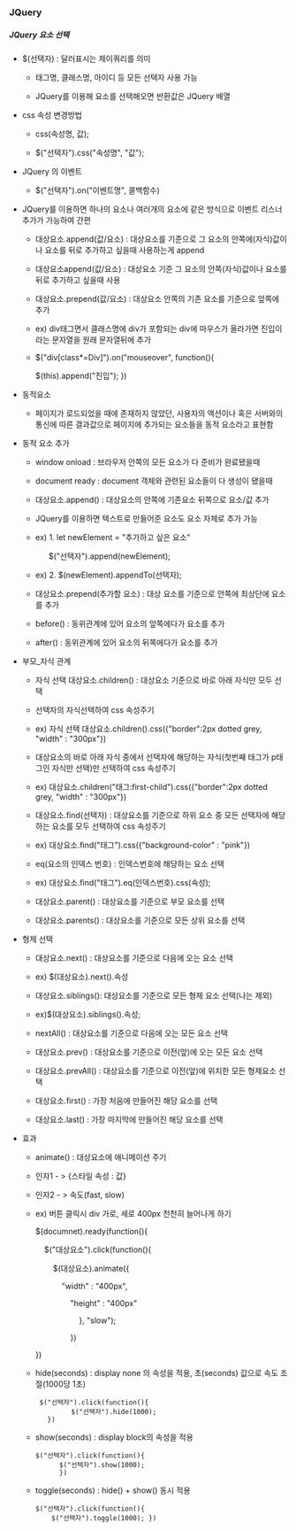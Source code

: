 ### JQuery

##### JQuery 요소 선택

* $(선택자) : 달러표시는 제이쿼리를 의미
  
  * 태그명, 클래스명, 아이디 등 모든 선택자 사용 가능
  
  * JQuery를 이용해 요소를 선택해오면 반환값은 JQuery 배열

* css 속성 변경방법
  
  * css(속성명, 값);
  
  * $("선택자").css("속성명", "값");

* JQuery 의 이벤트
  
  * $("선택자").on("이벤트명", 콜백함수)

* JQuery를 이용하면 하나의 요소나 여러개의 요소에 같은 방식으로 이벤트 리스너 추가가 가능하여 간편
  
  * 대상요소.append(값/요소) : 대상요소를 기준으로 그 요소의 안쪽에(자식)값이나 요소를 뒤로 추가하고 싶을때 사용하는게 append
  
  * 대상요소append(값/요소) : 대상요소 기준 그 요소의 안쪽(자식)값이나 요소를 뒤로 추가하고 싶을때 사용
  
  * 대상요소.prepend(값/요소) : 대상요소 안쪽의 기존 요소를 기준으로 앞쪽에 추가
  
  * ex) div태그면서 클래스명에 div가 포함되는 div에 마우스가 올라가면 진입이라는 문자열을 원래 문자열뒤에 추가
  
  * $("div[class*=Div]").on("mouseover", function(){
    
    $(this).append("진입"); })

* 동적요소
  
  * 페이지가 로드되었을 때에 존재하지 않았던, 사용자의 액션이나 혹은 서버와의 통신에 따른 결과값으로 페이지에 추가되는 요소들을 동적 요소라고 표현함

* 동적 요소 추가
  
  * window onload : 브라우저 안쪽의 모든 요소가 다 준비가 완료됐을때
  
  * document ready : document 객체와 관련된 요소들이 다 생성이 됐을때
  
  * 대상요소.append() : 대상요소의 안쪽에 기존요소 뒤쪽으로 요소/값 추가
  
  * JQuery를 이용하면 텍스트로 만들어준 요소도 요소 자체로 추가 가능
  
  * ex) 1. let newElement = "추가하고 싶은 요소"
    
          $("선택자").append(newElement);
  
  * ex) 2. $(newElement).appendTo(선택자);
  
  * 대상요소.prepend(추가할 요소) : 대상 요소를 기준으로 안쪽에 최상단에 요소를 추가
  
  * before() : 동위관계에 있어 요소의 앞쪽에다가 요소를 추가
  
  * after() : 동위관계에 있어 요소의 뒤쪽에다가 요소를 추가

* 부모_자식 관계
  
  * 자식 선택 대상요소.children() : 대상요소 기준으로 바로 아래 자식만 모두 선택
  
  * 선택자의 자식선택하여 css 속성주기
  
  * ex) 자식 선택 대상요소.children().css({"border":2px dotted grey, "width" : "300px"})
  
  * 대상요소의 바로 아래 자식 중에서 선택자에 해당하는 자식(첫번째 태그가 p태그인 자식만 선택)만 선택하여 css 속성주기
  
  * ex) 대상요소.children("태그:first-child").css({"border":2px dotted grey, "width" : "300px"})
  
  * 대상요소.find(선택자) : 대상요소를 기준으로 하위 요소 중 모든 선택자에 해당하는 요소를 모두 선택하여 css 속성주기
  
  * ex) 대상요소.find("태그").css({"background-color" : "pink"})
  
  * eq(요소의 인덱스 번호) : 인덱스번호에 해당하는 요소 선택
  
  * ex) 대상요소.find("태그").eq(인덱스번호).css(속성);
  
  * 대상요소.parent() : 대상요소를 기준으로 부모 요소를 선택
  
  * 대상요소.parents() : 대상요소를 기준으로 모든 상위 요소를 선택

* 형제 선택
  
  * 대상요소.next() : 대상요소를 기준으로 다음에 오는 요소 선택
  
  * ex) $(대상요소).next().속성
  
  * 대상요소.siblings(): 대상요소를 기준으로 모든 형제 요소 선택(나는 제외)
  
  * ex)$(대상요소).siblings().속성;
  
  * nextAll() : 대상요소를 기준으로 다음에 오는 모든 요소 선택
  
  * 대상요소.prev() : 대상요소를 기준으로 이전(앞)에 오는 모든 요소 선택
  
  * 대상요소.prevAll() : 대상요소를 기준으로 이전(앞)에 위치한 모든 형제요소 선택
  
  * 대상요소.first() : 가장 처음에 만들어진 해당 요소를 선택
  
  * 대상요소.last() : 가장 마지막에 만들어진 해당 요소를 선택

* 효과
  
  * animate() : 대상요소에 애니메이션 주기
  
  * 인자1 - > {스타일 속성 : 값}
  
  * 인자2 - > 속도(fast, slow)
  
  * ex) 버튼 클릭시 div 가로, 세로 400px 천천히 늘어나게 하기
    
      $(documnet).ready(function(){
    
          $("대상요소").click(function(){
    
              $(대상요소).animate({
    
                  "width" : "400px",
    
                      "height" : "400px"
    
                          }, "slow");
    
                      })
    
      })
  
  * hide(seconds) : display none 의 속성을 적용, 초(seconds) 값으로 속도 조절(1000당 1초)
    
         $("선택자").click(function(){
                 $("선택자").hide(1000);
           })
  
  * show(seconds) : display block의 속성을 적용
    
        $("선택자").click(function(){          
              $("선택자").show(1000);
              })
  
  * toggle(seconds) : hide() + show() 동시 적용
    
        $("선택자").click(function(){ 
            $("선택자").toggle(1000); })
    
    
    
